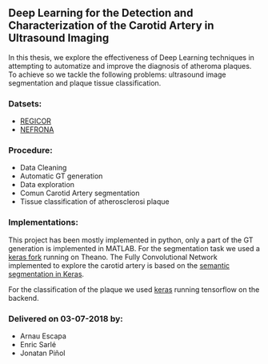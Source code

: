## Deep Learning for the Detection and Characterization of the Carotid Artery in Ultrasound Imaging
	
In this thesis, we explore the effectiveness of Deep Learning techniques in attempting to automatize and improve the diagnosis of atheroma plaques. To achieve so we tackle the following problems: ultrasound image segmentation and plaque tissue classification.


### Datsets:
 * [REGICOR](https://www.regicor.org)
 * [NEFRONA](http://www.nefrona.es)


### Procedure:
 * Data Cleaning
 * Automatic GT generation
 * Data exploration
 * Comun Carotid Artery segmentation 
 * Tissue classification of atherosclerosi plaque 

### Implementations:
This project has been mostly implemented in python, only a part of the GT generation is implemented in MATLAB.
For the segmentation task we used a [keras fork](https://github.com/MarcBS/keras) running on Theano. The Fully Convolutional Network implemented to explore the carotid artery is based on the [semantic segmentation in Keras](https://github.com/beareme/keras_semantic_segmentation). 

For the classification of the plaque we used [keras](https://github.com/keras-team/keras) running tensorflow on the backend. 

### Delivered on 03-07-2018 by:
* Arnau Escapa
* Enric Sarlé
* Jonatan Piñol
